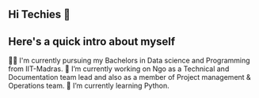 ## Hi Techies 👋
## Here's a quick intro about myself
✍🏻 I'm currently pursuing my Bachelors in Data science and Programming from IIT-Madras.
🔭 I’m currently working on Ngo as a Technical and Documentation team lead and also as a member of Project management & Operations team.
🌱 I’m currently learning Python.
<!--
**NikhilSinngh/NikhilSinngh** is a ✨ _special_ ✨ repository because its `README.md` (this file) appears on your GitHub profile.

Here are some ideas to get you started:

##- 🔭 I’m currently working on Ngo as a Technical and Documentation team lead and also as a member of Project management & Operations team.
- 🌱 I’m currently learning ...
- 👯 I’m looking to collaborate on ...
- 🤔 I’m looking for help with ...
- 💬 Ask me about ...
- 📫 How to reach me: ...
- 😄 Pronouns: ...
- ⚡ Fun fact: ...
-->
